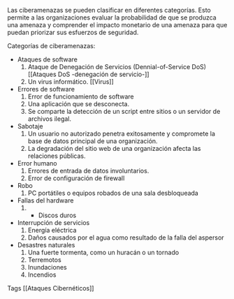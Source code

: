 Las ciberamenazas se pueden clasificar en diferentes categorías. Esto permite a las organizaciones evaluar la probabilidad de que se produzca una amenaza y comprender el impacto monetario de una amenaza para que puedan priorizar sus esfuerzos de seguridad.

Categorías de ciberamenazas:

- Ataques de software
	1. Ataque de Denegación de Servicios (Dennial-of-Service DoS) [[Ataques DoS -denegación de servicio-]]
	2. Un virus informático. [[Virus]]
- Errores de software
	1. Error de funcionamiento de software
	2. Una aplicación que se desconecta.
	3. Se comparte la detección de un script entre sitios o un servidor de archivos ilegal.
- Sabotaje
	1. Un usuario no autorizado penetra exitosamente y compromete la base de datos principal de una organización.
	2. La degradación del sitio web de una organización afecta las relaciones públicas.	 
- Error humano
	1.  Errores de entrada de datos involuntarios.
	2. Error de configuración de firewall
- Robo
	1. PC portátiles o equipos robados de una sala desbloqueada
- Fallas del hardware
	1. - Discos duros
- Interrupción de servicios
	1. Energía eléctrica
	2. Daños causados por el agua como resultado de la falla del aspersor
- Desastres naturales
	1. Una fuerte tormenta, como un huracán o un tornado
	2. Terremotos
	3. Inundaciones
	4. Incendios

Tags
[[Ataques Cibernéticos]]